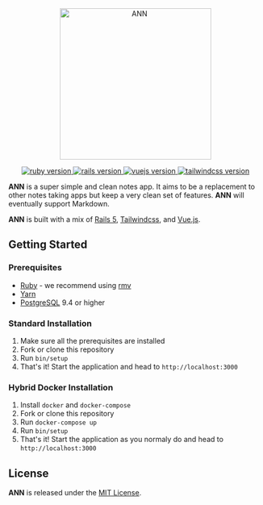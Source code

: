 <div align="center">
  <img alt="ANN" src="https://static-ann.s3-us-west-2.amazonaws.com/logo.svg" width="300px">
</div>

<p align="center">
  <a href="https://www.ruby-lang.orf/en/">
    <img src="https://img.shields.io/badge/Ruby-2.5.1-green.svg" alt="ruby version">
  </a>
  <a href="http://rubyonrails.org/">
    <img src="https://img.shields.io/badge/Rails-v5.2.3-brightgreen.svg" alt="rails version">
  </a>
  <a href="https://vuejs.org">
    <img src="https://img.shields.io/badge/Vue.js-2.6.10-green.svg" alt="vuejs version">
  </a>
  <a href="https://tailwindcss.com">
    <img src="https://img.shields.io/badge/Tailwindcss-1.0.3-green.svg" alt="tailwindcss version">
  </a>
</p>

**ANN** is a super simple and clean notes app. It aims to be a replacement to other notes taking apps but keep a very clean set of features. **ANN** will eventually support Markdown.

**ANN** is built with a mix of [Rails 5](https://rubyonrails.org), [Tailwindcss](https://tailwindcss.com), and [Vue.js](http://vuejs.org).

## Getting Started

### Prerequisites

- [Ruby](https://www.ruby-lang.org/en/) - we recommend using [rmv](http://rvm.io)
- [Yarn](https://yarnpkg.com/)
- [PostgreSQL](https://www.postgresql.org/) 9.4 or higher

### Standard Installation

1. Make sure all the prerequisites are installed
2. Fork or clone this repository
3. Run `bin/setup`
4. That's it! Start the application and head to `http://localhost:3000`

### Hybrid Docker Installation

1. Install `docker` and `docker-compose`
2. Fork or clone this repository
3. Run `docker-compose up`
4. Run `bin/setup`
5. That's it! Start the application as you normaly do and head to `http://localhost:3000`

## License

**ANN** is released under the [MIT License](https://opensource.org/licenses/MIT).
